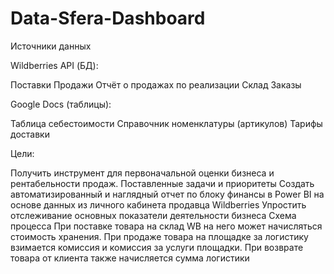 # Data-Sfera-Dashboard

Источники данных

Wildberries API (БД):

Поставки
Продажи
Отчёт о продажах по реализации
Склад
Заказы

Google Docs (таблицы):

Таблица себестоимости
Справочник номенклатуры (артикулов)
Тарифы доставки

Цели: 

Получить инструмент для первоначальной оценки бизнеса и рентабельности продаж. 
Поставленные задачи и приоритеты
Создать автоматизированный и наглядный отчет по блоку финансы в Power BI на основе данных из личного кабинета продавца Wildberries
Упростить отслеживание основных показатели деятельности бизнеса
Схема процесса
При поставке товара на склад WB на него может начисляться стоимость хранения.
При продаже товара на площадке за логистику взимается комиссия и комиссия за услуги площадки.
При возврате товара от клиента также начисляется сумма логистики
